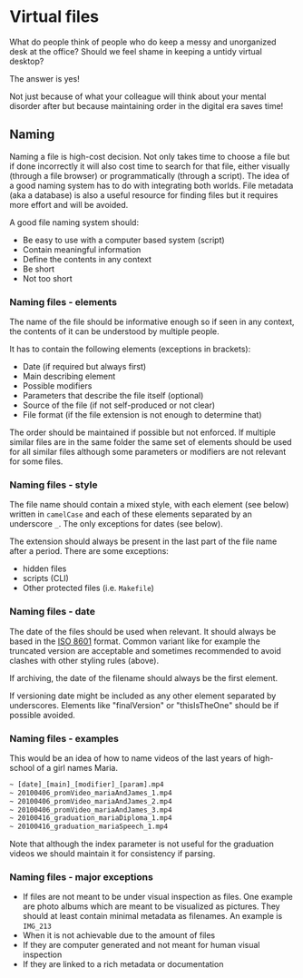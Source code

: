 # Virtual files

What do people think of people who do keep a messy and unorganized
desk at the office? Should we feel shame in keeping a untidy virtual
desktop?

The answer is yes!

Not just because of what your colleague will think about your mental
disorder after but because maintaining order in the digital era saves time!

## Naming

<!---
Current structure is:
    1. why is this important
    2. aims of a good system
    3. rules
    4. exceptions
    5. examples
-->

Naming a file is high-cost decision. Not only takes time to choose a file
but if done incorrectly it will also cost time to search for that file,
either visually (through a file browser) or programmatically
(through a script). The idea of a good naming system has to do with
integrating both worlds. File metadata (aka a database)
is also a useful resource for finding files but it requires more effort and
will be avoided.

A good file naming system should:

* Be easy to use with a computer based system (script)
* Contain meaningful information
* Define the contents in any context
* Be short
* Not too short

### Naming files - elements

The name of the file should be informative enough so if seen in any
context, the contents of it can be understood by multiple people.

It has to contain the following elements (exceptions in brackets):

* Date (if required but always first)
* Main describing element
* Possible modifiers
* Parameters that describe the file itself (optional)
* Source of the file (if not self-produced or not clear)
* File format (if the file extension is not enough to determine that)

The order should be maintained if possible but not enforced. If multiple
similar files are in the same folder the same set of elements should
be used for all similar files although some parameters or modifiers
are not relevant for some files.

### Naming files - style

The file name should contain a mixed style, with each element (see below)
written in `camelCase` and each of these elements separated by an underscore
`_`. The only exceptions for dates (see below).

<!---
This aims to maximize computer interpretability and parsing. It also
represents a 2 space-types system like our common writing with spaces
and return carriages. In an horizontal (1-dimension) world like filenames
the camel case substitutes the space and the underscore the return
-->

The extension should always be present in the last part of the file name after
a period. There are some exceptions:

* hidden files
* scripts (CLI)
* Other protected files (i.e. `Makefile`)

### Naming files - date

The date of the files should be used when relevant. It should always be based
in the [ISO 8601](https://en.wikipedia.org/wiki/ISO_8601) format. Common variant
like for example the truncated version are acceptable and sometimes
recommended to avoid clashes with other styling rules (above).

If archiving, the date of the filename should always be the first element.

If versioning date might be included as any other element separated by
underscores. Elements like "finalVersion" or "thisIsTheOne" should be if
possible avoided.

### Naming files - examples

This would be an idea of how to name videos of the last years of high-school
of a girl names Maria.

```txt
~ [date]_[main]_[modifier]_[param].mp4
~ 20100406_promVideo_mariaAndJames_1.mp4
~ 20100406_promVideo_mariaAndJames_2.mp4
~ 20100406_promVideo_mariaAndJames_3.mp4
~ 20100416_graduation_mariaDiploma_1.mp4
~ 20100416_graduation_mariaSpeech_1.mp4
```

Note that although the index parameter is not useful for the graduation videos
we should maintain it for consistency if parsing.

### Naming files - major exceptions

* If files are not meant to be under visual inspection as files. One example
are photo albums which are meant to be visualized as pictures. They
should at least contain minimal metadata as filenames. An example is
`IMG_213`
* When it is not achievable due to the amount of files
* If they are computer generated and not meant for human visual inspection
* If they are linked to a rich metadata or documentation
